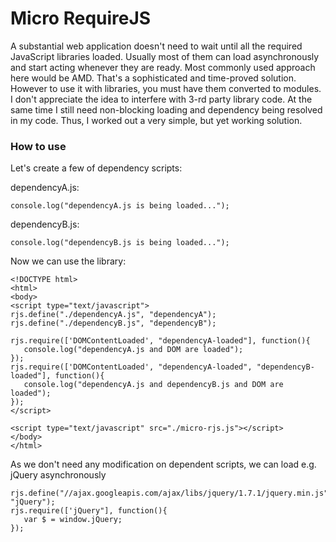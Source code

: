 # Micro RequireJS

A substantial web application doesn't need to wait until all the required
JavaScript libraries loaded. Usually most of them can load asynchronously
 and start acting whenever they are ready. Most commonly used approach
here would be AMD. That's a sophisticated and time-proved solution.
However to use it with libraries, you must have them converted to modules.
I don't appreciate the idea to interfere with 3-rd party library code.
At the same time I still need non-blocking loading and dependency
being resolved in my code. Thus,
I worked out a very simple, but yet working solution.

### How to use

Let's create a few of dependency scripts:

dependencyA.js:
```
console.log("dependencyA.js is being loaded...");
```
dependencyB.js:
```
console.log("dependencyB.js is being loaded...");
```

Now we can use the library:
```
<!DOCTYPE html>
<html>
<body>
<script type="text/javascript">
rjs.define("./dependencyA.js", "dependencyA");
rjs.define("./dependencyB.js", "dependencyB");

rjs.require(['DOMContentLoaded', "dependencyA-loaded"], function(){
   console.log("dependencyA.js and DOM are loaded");
});
rjs.require(['DOMContentLoaded', "dependencyA-loaded", "dependencyB-loaded"], function(){
   console.log("dependencyA.js and dependencyB.js and DOM are loaded");
});
</script>

<script type="text/javascript" src="./micro-rjs.js"></script>
</body>
</html>
```

As we don't need any modification on dependent scripts, we can load e.g. jQuery asynchronously
```
rjs.define("//ajax.googleapis.com/ajax/libs/jquery/1.7.1/jquery.min.js", "jQuery");
rjs.require(['jQuery"], function(){
   var $ = window.jQuery;
});
```